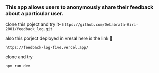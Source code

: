### This app allows users to anonymously share their feedback about a particular user.

clone this poject and try it-  `https://github.com/Debabrata-Giri-2001/feedback_log.git`

also this porject deployed in vresal here is the link 🔗

`https://feedback-log-five.vercel.app/`

clone and try
```bash
npm run dev
```

